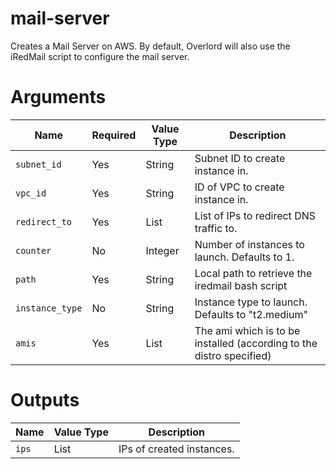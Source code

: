 # mail-server

Creates a Mail Server on AWS. By default, Overlord will also use the iRedMail script to configure the mail server.

# Arguments

| Name                      | Required | Value Type | Description
|---------------------------| -------- | ---------- | -----------
|`subnet_id`                | Yes      | String     | Subnet ID to create instance in.
|`vpc_id`                   | Yes      | String     | ID of VPC to create instance in.
|`redirect_to`              | Yes      | List       | List of IPs to redirect DNS traffic to.
|`counter`                  | No       | Integer    | Number of instances to launch. Defaults to 1.
|`path`                     | Yes      | String     | Local path to retrieve the iredmail bash script
|`instance_type`            | No       | String     | Instance type to launch. Defaults to "t2.medium"
|`amis`                     | Yes      | List       | The ami which is to be installed (according to the distro specified)

# Outputs

| Name                      | Value Type | Description
|---------------------------| ---------- | -----------
|`ips`                      | List       | IPs of created instances.
